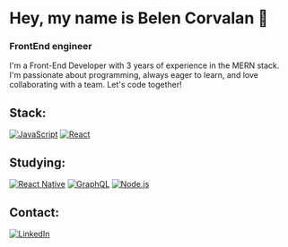 # Hey, my name is Belen Corvalan 👋
### FrontEnd engineer

I'm a Front-End Developer with 3 years of experience in the MERN stack. I'm passionate about programming, always eager to learn, and love collaborating with a team. Let's code together!

## Stack:
[![JavaScript](https://img.shields.io/badge/JavaScript-F7DF1E?style=for-the-badge&logo=javascript&logoColor=white&labelColor=101010)]()
[![React](https://img.shields.io/badge/React-25cfe9?style=for-the-badge&logo=react&logoColor=white&labelColor=101010)]()

## Studying: 
[![React Native](https://img.shields.io/badge/React%20Native-61DAFB?style=for-the-badge&logo=react&logoColor=white&labelColor=20232A)]()
[![GraphQL](https://img.shields.io/badge/GraphQL-E10098?style=for-the-badge&logo=graphql&logoColor=white&labelColor=171E26)]()
[![Node.js](https://img.shields.io/badge/Node.js-339933?style=for-the-badge&logo=node.js&logoColor=white&labelColor=20232A)]()


## Contact:
[![LinkedIn](https://img.shields.io/badge/LinkedIn-0077B5?style=for-the-badge&logo=linkedin&logoColor=white&labelColor=101010)](https://www.linkedin.com/in/bcorvalanamil)
